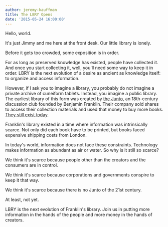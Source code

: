 ```yaml
---
author: jeremy-kauffman
title: The LBRY Opens
date: '2015-05-24 16:00:00'
---
```


Hello, world.

It's just Jimmy and me here at the front desk. Our little library is lonely.

Before it gets too crowded, some exposition is in order.

For as long as preserved knowledge has existed, people have collected it. And once you start collecting it, well, you'll need some way to keep it in order. LBRY is the next evolution of a desire as ancient as knowledge itself: to organize and access information.

However, if I ask you to imagine a library, you probably do not imagine a private archive of cuneiform tablets. Instead, you imagine a public library. The earliest library of this form was created by [the Junto](http://en.wikipedia.org/wiki/Junto_%28club%29), an 18th-century discussion club founded by Benjamin Franklin. Their company sold shares to access their collection materials and used that money to buy more books. [They still exist today](http://www.librarycompany.org/).

Franklin's library existed in a time where information was intrinsically scarce. Not only did each book have to be printed, but books faced expensive shipping costs from London.

In today's world, information does not face these constraints. Technology makes information as abundant as air or water. So why is it still so scarce?

We think it's scarce because people other than the creators and the consumers are in control.

We think it's scarce because corporations and governments conspire to keep it that way.

We think it's scarce because there is no Junto of the 21st century.

At least, not yet.

LBRY is the next evolution of Franklin's library. Join us in putting more information in the hands of the people and more money in the hands of creators.
